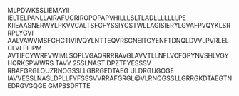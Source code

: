 MLPDWKSSLIEMAYII IELTELPANLLAIRAFUGRIROPOPAPVHILLLSLTLADLLLLLLLPE
KIIEAASNERWYLPKVVCALTSFGFYSSIYCSTWLLAGISIERYLGVAFPVQYKLSRRPLYGVI
AALVAWVMSFGHCTIVIIVQYLNTTEQVRSGNEITCYENFTDNQLDVVLPVRLELCLVLFFIPM
AVTIFCYWRFVWIMLSQPLVGAQRRRRAVGLAVVTLLNFLVCFGPYNVSHLVGYHQRKSPWWRS TAVY 25SLNAST.DPZTFYESSSV RBAFGRGLOUZRNOGSSLLGBRGEDTAEG ULDRGUGOGE
IAVVESSLNASLDPLLFYFSSSVVRRAFGRGL@VLRNQGSSLLGRRGKDTAEGTNEDRGVGQGE
GMPSSDFTTE
